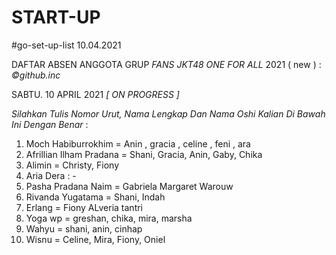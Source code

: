 # START-UP
#go-set-up-list 10.04.2021

DAFTAR ABSEN ANGGOTA GRUP *FANS JKT48 ONE FOR ALL* 2021 ( new ) : *_©github.inc_*

SABTU. 10 APRIL 2021        *[ _ON PROGRESS_ ]*

_Silahkan Tulis Nomor Urut, Nama Lengkap Dan Nama Oshi Kalian Di Bawah Ini Dengan Benar_ :

01. Moch Habiburrokhim = Anin , gracia , celine , feni , ara
02. Afrillian Ilham Pradana = Shani, Gracia, Anin, Gaby, Chika
03. Alimin = Christy, Fiony
04. Aria Dera : -
05. Pasha Pradana Naim = Gabriela Margaret Warouw
06. Rivanda Yugatama = Shani, Indah
07. Erlang = Fiony ALveria tantri
08. Yoga wp = greshan, chika, mira, marsha
09. Wahyu = shani, anin, cinhap
10. Wisnu = Celine, Mira, Fiony, Oniel
